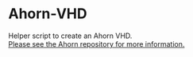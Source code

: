 # Ahorn-VHD
Helper script to create an Ahorn VHD.  
[Please see the Ahorn repository for more information.](https://github.com/CelestialCartographers/Ahorn/)
